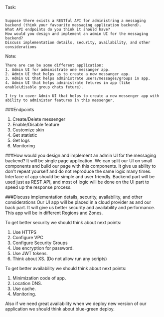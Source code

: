 Task:
```

Suppose there exists a RESTful API for administring a messaging backend (think your favourite messaging application backend).
What API endpoints do you think it should have?
How would you design and implement an admin UI for the messaging backend? 
Discuss implementation details, security, availability, and other considerations
```

Note:
```
There are can be some different application:
1. Admin UI for administrate one messanger app. 
2. Admin UI that helps us to create a new messanger app.
3. Admin UI that helps administrate users/messages/groups in app.
4. Admin UI that helps administrate fetures in app (like enable\disable group chats feture).

I try to cover Admin UI that helps to create a new messenger app with ability to administer features in this messenger.

```

###Endpoints
1. Create/Delete messenger
2. Enable/Disable feature
3. Customize skin
4. Get statistic
5. Get logs
6. Monitoring


###How would you design and implement an admin UI for the messaging backend?
It will be single page application. We can split our UI on small components and build our page with this components. 
It give us ability to don't repeat yourself and do not reproduce the same logic many times. 
Interface of app should be simple and user friendly.
Backend part will be used just as REST API, and most of logic will be done on the UI part to speed up the response process. 

  
###Discuss implementation details, security, availability, and other considerations
Our UI app will be placed in a cloud provider as and our back part. 
It will give us better security and availability and performance. 
This app will be in different Regions and Zones.

To get better security we should think about next points:
1. Use HTTPS
2. Configure VPC
3. Configure Security Groups
4. Use encryption for password. 
5. Use JWT tokens. 
6. Think about XS. (Do not allow run any scripts)

To get better availability we should think about next points:
1. Minimization code of app.
2. Location DNS.
3. Use cache. 
4. Monitoring. 

Also if we need great availability when we deploy new version of our application we should think about blue-green deploy.

